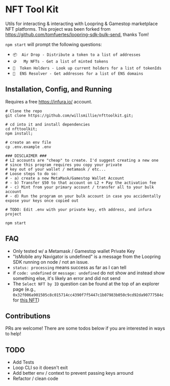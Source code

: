 # NFT Tool Kit

Utils for interacting & interacting with Loopring & Gamestop marketplace NFT platforms.
This project was been forked from https://github.com/tomfuertes/loopring-sdk-bulk-send, thanks Tom!

`npm start` will prompt the following questions:

- `📦  Air Drop - Distribute a token to a list of addresses`
- `🪙   My NFTs - Get a list of minted tokens`
- `🧩  Token Holders - Look up current holders for a list of tokenIds`
- `👾  ENS Resolver - Get addresses for a list of ENS domains`

## Installation, Config, and Running

Requires a free https://infura.io/ account.

```
# Clone the repo
git clone https://github.com/willsmillie/nfttoolkit.git;

# cd into it and install dependencies
cd nfttoolkit;
npm install;

# create an env file
cp .env.example .env

### DISCLAIMER ###
# L2 accounts are "cheap" to create. I'd suggest creating a new one
# since this program requires you copy your private
# key out of your wallet / metamask / etc...
# Loose steps to do so:
# - a) create a new MetaMask/Gamestop Wallet Account
# - b) Transfer $50 to that account on L2 + Pay the activation fee
# - c) Mint from your primary account / transfer all to your bulk account
# - d) Run the program on your bulk account in case you accidentally expose your keys once copied out

# TODO: Edit .env with your private key, eth address, and infura project

npm start
```

## FAQ

- Only tested w/ a Metamask / Gamestop wallet Private Key
- "IsMobile any Navigator is undefined" is a message from the Loopring SDK running on node / not an issue.
- `status: processing` means success as far as I can tell
- if `code: undefined` or `message: undefined` do not show and instead show something else, it's likely an error and did not send
- The `Select NFT by ID` question can be found at the top of an explorer page (e.g., `0x32f006a901505c8c015714cc4390f7f5447c1b07983b050c9cd92da90777584c` for [this NFT](https://explorer.loopring.io/nft/0xb6a1df588d2cb521030a5269d42a9c34f1ecaeab-0-0x92f7c57650b6dae91b8a8d73b1fb90f70b39358e-0x32f006a901505c8c015714cc4390f7f5447c1b07983b050c9cd92da90777584c-10))

## Contributions

PRs are welcome! There are some todos below if you are interested in ways to help!

## TODO

- Add Tests
- Loop CLI so it doesn't exit
- Add better env / context to prevent passing keys arround
- Refactor / clean code
